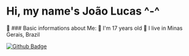 # Hi, my name's João Lucas ^-^

:vulcan_salute: ### Basic informations about Me:
:boy: I'm 17 years old
:city_sunset: I live in Minas Gerais, Brazil

[![Github Badge](https://img.shields.io/badge/-Github-000?style=flat-square&logo=Github&logoColor=white&link=https://github.com/jolucas245)](https://github.com/jolucas245)
